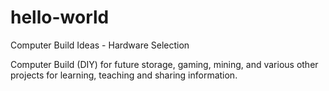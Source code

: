 # hello-world

Computer Build Ideas - Hardware Selection

Computer Build (DIY) for future storage, gaming, mining, and various other projects for learning, teaching and sharing information.
